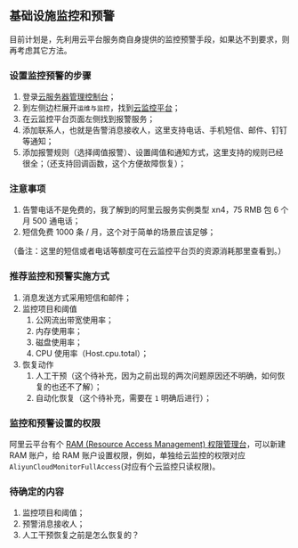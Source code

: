 ## 基础设施监控和预警

目前计划是，先利用云平台服务商自身提供的监控预警手段，如果达不到要求，则再考虑其它方法。

### 设置监控预警的步骤

1. 登录[云服务器管理控制台](https://ecs.console.aliyun.com)；
2. 到左侧边栏展开`运维与监控`，找到[云监控平台](https://cloudmonitor.console.aliyun.com)；
3. 在云监控平台页面左侧找到报警服务；
4. 添加联系人，也就是告警消息接收人，这里支持电话、手机短信、邮件、钉钉等通知；
5. 添加报警规则（选择阈值报警）、设置阈值和通知方式，这里支持的规则已经很全；（还支持回调函数，这个方便故障恢复）；

### 注意事项

1. 告警电话不是免费的，我了解到的阿里云服务实例类型 xn4，75 RMB 包 6 个月 500 通电话；
2. 短信免费 1000 条 / 月，这个对于简单的场景应该足够；

（备注：这里的短信或者电话等额度可在云监控平台页的资源消耗那里查看到。）

### 推荐监控和预警实施方式

1. 消息发送方式采用短信和邮件；
2. 监控项目和阈值
   1. 公网流出带宽使用率；
   2. 内存使用率；
   3. 磁盘使用率；
   4. CPU 使用率（Host.cpu.total）；
3. 恢复动作
   1. 人工干预（这个待补充，因为之前出现的两次问题原因还不明确，如何恢复的也还不了解）；
   2. 自动化恢复（这个待补充，需要在 `1` 明确后进行）；

### 监控和预警设置的权限

阿里云平台有个 [RAM (Resource Access Management) 权限管理台](https://ram.console.aliyun.com)，可以新建 RAM 账户，给 RAM 账户设置权限，例如，单独给云监控的权限对应 `AliyunCloudMonitorFullAccess`(对应有个云监控只读权限)。

### 待确定的内容

1. 监控项目和阈值；
2. 预警消息接收人；
3. 人工干预恢复之前是怎么恢复的？

